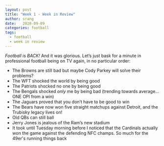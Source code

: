 ```yaml
---
layout: post
title: "Week 1 - Week in Review"
author: srang
date:   2020-09-09
categories: football
tags:
  - football
  - week in review
---
```


*Football is BACK!* And it was glorious. Let’s just bask for a minute in
professional football being on TV again, in no particular order:

- The Browns are still bad but maybe Cody Parkey will solve their problems?
- The WFT shocked the world by being good
- The Patriots shocked no one by being good 
- The Bengals shocked *only* me by being bad (trending towards average… ONE OPI from a win)
- The Jaguars proved that you don’t have to be good to win
- The Bears have now won five straight matchups against Detroit, and the Trubisky legacy lives on!
- Old QBs can still ball
- Jerry Jones is jealous of the Ram’s new stadium
- It took until Tuesday morning before I noticed that the Cardinals actually won the game against the defending NFC champs. So much for the 49er's running things back

